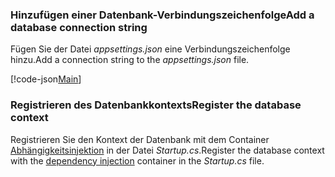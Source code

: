 <a name="cs"></a>
### <a name="add-a-database-connection-string"></a><span data-ttu-id="ff4d7-101">Hinzufügen einer Datenbank-Verbindungszeichenfolge</span><span class="sxs-lookup"><span data-stu-id="ff4d7-101">Add a database connection string</span></span>

<span data-ttu-id="ff4d7-102">Fügen Sie der Datei *appsettings.json* eine Verbindungszeichenfolge hinzu.</span><span class="sxs-lookup"><span data-stu-id="ff4d7-102">Add a connection string to the *appsettings.json* file.</span></span>

[!code-json[Main](../../tutorials/razor-pages/razor-pages-start/sample/RazorPagesMovie/appsettings_SQLite.json?highlight=8-10)]

<a name="reg"></a>
###  <a name="register-the-database-context"></a><span data-ttu-id="ff4d7-103">Registrieren des Datenbankkontexts</span><span class="sxs-lookup"><span data-stu-id="ff4d7-103">Register the database context</span></span>

<span data-ttu-id="ff4d7-104">Registrieren Sie den Kontext der Datenbank mit dem Container [Abhängigkeitsinjektion](xref:fundamentals/dependency-injection) in der Datei *Startup.cs*.</span><span class="sxs-lookup"><span data-stu-id="ff4d7-104">Register the database context with the [dependency injection](xref:fundamentals/dependency-injection) container in the *Startup.cs* file.</span></span>